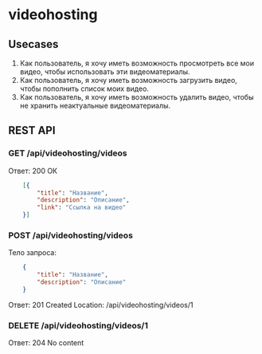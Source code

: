 # videohosting

## Usecases

1. Как пользователь, я хочу иметь возможность просмотреть все мои видео, чтобы использовать эти видеоматериалы.
2. Как пользователь, я хочу иметь возможность загрузить видео, чтобы пополнить список моих видео.
3. Как пользователь, я хочу иметь возможность удалить видео, чтобы не хранить неактуальные видеоматериалы.

## REST API

### GET /api/videohosting/videos

Ответ: 200  ОК
```json
    [{
        "title": "Hазвание",
        "description": "Описание",
        "link": "Ссылка на видео"
    }]
```

### POST /api/videohosting/videos

Тело запроса:

```json
    {
        "title": "Hазвание",
        "description": "Описание"
    }
```

Ответ: 201  Created
Location: /api/videohosting/videos/1

### DELETE /api/videohosting/videos/1

Ответ: 204  No content